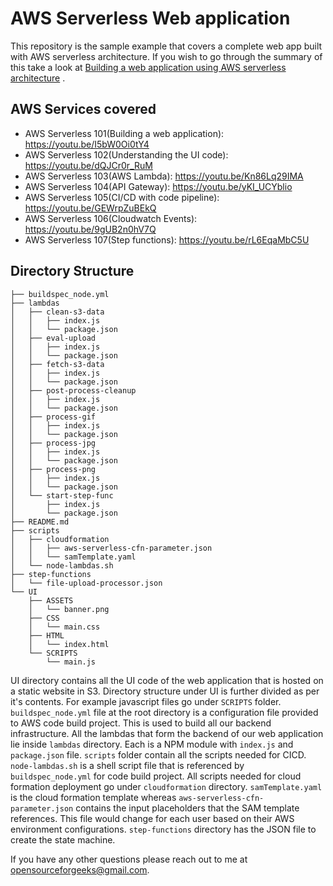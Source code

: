 # AWS Serverless Web application
This repository is the sample example that covers a complete web app built with AWS serverless architecture. If you wish to go through the summary of this take a look at [Building a web application using AWS serverless architecture](http://opensourceforgeeks.blogspot.com/2018/10/building-web-application-using-aws.html) .

## AWS Services covered

* AWS Serverless 101(Building a web application): https://youtu.be/I5bW0Oi0tY4
* AWS Serverless 102(Understanding the UI code): https://youtu.be/dQJCr0r_RuM
* AWS Serverless 103(AWS Lambda): https://youtu.be/Kn86Lq29IMA
* AWS Serverless 104(API Gateway): https://youtu.be/yKI_UCYblio
* AWS Serverless 105(CI/CD with code pipeline): https://youtu.be/GEWrpZuBEkQ
* AWS Serverless 106(Cloudwatch Events): https://youtu.be/9gUB2n0hV7Q
* AWS Serverless 107(Step functions): https://youtu.be/rL6EqaMbC5U

## Directory Structure

```
├── buildspec_node.yml
├── lambdas
│   ├── clean-s3-data
│   │   ├── index.js
│   │   └── package.json
│   ├── eval-upload
│   │   ├── index.js
│   │   └── package.json
│   ├── fetch-s3-data
│   │   ├── index.js
│   │   └── package.json
│   ├── post-process-cleanup
│   │   ├── index.js
│   │   └── package.json
│   ├── process-gif
│   │   ├── index.js
│   │   └── package.json
│   ├── process-jpg
│   │   ├── index.js
│   │   └── package.json
│   ├── process-png
│   │   ├── index.js
│   │   └── package.json
│   └── start-step-func
│       ├── index.js
│       └── package.json
├── README.md
├── scripts
│   ├── cloudformation
│   │   ├── aws-serverless-cfn-parameter.json
│   │   └── samTemplate.yaml
│   └── node-lambdas.sh
├── step-functions
│   └── file-upload-processor.json
└── UI
    ├── ASSETS
    │   └── banner.png
    ├── CSS
    │   └── main.css
    ├── HTML
    │   └── index.html
    └── SCRIPTS
        └── main.js

```

UI directory contains all the UI code of the web application that is hosted on a static website in S3. Directory structure under UI is further divided as per it's contents. For example javascript files go under `SCRIPTS` folder. `buildspec_node.yml` file at the root directory is a configuration file provided to AWS code build project. This is used to build all our backend infrastructure. All the lambdas that form the backend of our web application lie inside `lambdas` directory. Each is a NPM module with `index.js` and `package.json` file. `scripts` folder contain all the scripts needed for CICD. `node-lambdas.sh` is a shell script file that is referenced by `buildspec_node.yml` for code build project. All scripts needed for cloud formation deployment go under `cloudformation` directory. `samTemplate.yaml` is the cloud formation template whereas `aws-serverless-cfn-parameter.json` contains the input placeholders that the SAM template references. This file would change for each user based on their AWS environment configurations. `step-functions` directory has the JSON file to create the state machine.

If you have any other questions please reach out to me at opensourceforgeeks@gmail.com.
